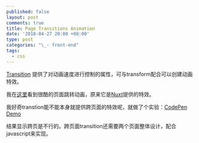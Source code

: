 ```yaml
---
published: false
layout: post
comments: true
title: Page Transitions Animation
date: '2018-04-27 20:00 +08:00'
type: post
categories: "\_- front-end"
tags:
  - css
---
```


[Transition](https://developer.mozilla.org/en-US/docs/Web/CSS/CSS_Transitions/Using_CSS_transitions) 提供了对动画速度进行控制的属性，可与transform配合可以创建动画特效。

我在[这里](https://page-transitions.com/)看到很酷的页面跳转动画，原来它是[Nuxt](https://nuxtjs.org/api/pages-transition/)提供的特效。

我好奇transtion能不能本身就提供跨页面的特效呢，就做了个实验：[CodePen Demo](https://codepen.io/imhazige/project/editor/DyLdnB)

结果显示跨页是不行的。跨页面transition还需要两个页面整体设计，配合javascript来实现。
